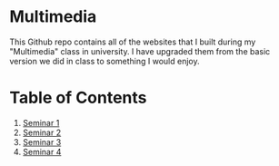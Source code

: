 # Multimedia

This Github repo contains all of the websites that I built during my "Multimedia" class in university. I have upgraded them from the basic version we did in class to something I would enjoy.

# Table of Contents

1. [Seminar 1](https://v4n00.github.io/Multimedia/Seminar%201/index.html)
2. [Seminar 2](https://v4n00.github.io/Multimedia/Seminar%202/index.html)
3. [Seminar 3](https://v4n00.github.io/Multimedia/Seminar%203/index.html)
4. [Seminar 4](https://v4n00.github.io/Multimedia/Seminar%204/index.html)
